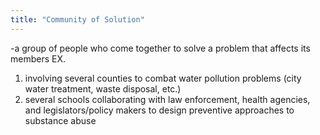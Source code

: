 ```yaml
---
title: "Community of Solution"
---
```

-a group of people who come together to solve a problem that affects its members
EX.
1) involving several counties to combat water pollution problems (city water treatment, waste disposal, etc.)
2) several schools collaborating with law enforcement, health agencies, and legislators/policy makers to design preventive approaches to substance abuse

